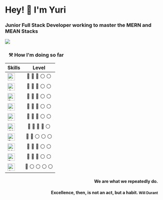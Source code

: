 
<h1> Hey! 👋 I'm Yuri</h1>

<h3>Junior Full Stack Developer working to master the MERN and MEAN Stacks</h3>

<p>
  <a href="https://www.linkedin.com/in/ynascimento/"><img src="https://img.shields.io/badge/linkedin-%230077B5.svg?&style=for-the-badge&logo=linkedin&logoColor=white" /></a>&nbsp;&nbsp;&nbsp;&nbsp;
</p>

### &nbsp;&nbsp;&nbsp;⚒ How I'm doing so far

| Skills | Level | 
| :------ | :-----: |
|<img alt="HTML" title="HTML" src="https://user-images.githubusercontent.com/1680157/87443762-4af82c80-c5cc-11ea-85cf-57be0e83c169.png" height="24">|:large_blue_circle: :large_blue_circle: :large_blue_circle: :white_circle: :white_circle:|
|<img alt="CSS" title="CSS" src="https://user-images.githubusercontent.com/1680157/87443759-4a5f9600-c5cc-11ea-8ae0-715433c1f781.png" height="24">|:large_blue_circle: :large_blue_circle: :large_blue_circle: :white_circle: :white_circle:|
|<img alt="Bootstrap" title="Bootstrap" src="https://user-images.githubusercontent.com/59986562/88584028-709f2000-d027-11ea-9bf8-e9fd48a16ef2.png" height="24">|:large_blue_circle: :large_blue_circle: :large_blue_circle: :white_circle: :white_circle:|
|<img alt="JavaScript" title="JavaScript" src="https://user-images.githubusercontent.com/1680157/87443764-4af82c80-c5cc-11ea-82c2-c368ee12cf6d.png" height="24">|:large_blue_circle: :large_blue_circle: :large_blue_circle: :white_circle: :white_circle:|
|<img alt="Node.js" title="Node.js" src="https://user-images.githubusercontent.com/1680157/87443758-4a5f9600-c5cc-11ea-8f63-92e126a1145b.png" height="24">|:large_blue_circle: :large_blue_circle: :large_blue_circle: :white_circle: :white_circle:|
|<img alt="Git" title="Git" src="https://user-images.githubusercontent.com/1680157/87443755-49c6ff80-c5cc-11ea-954a-579f7c72873a.png" height="24"> |:large_blue_circle: :large_blue_circle: :large_blue_circle: :large_blue_circle: :white_circle:|
|<img alt="React" title="React" src="https://user-images.githubusercontent.com/59986562/88585675-c1177d00-d029-11ea-9aae-812458cdd582.png" height="24">|:large_blue_circle: :large_blue_circle: :white_circle: :white_circle: :white_circle:|
|<img alt="MySQL" title="MySQL" src="https://user-images.githubusercontent.com/59986562/88585130-1010e280-d029-11ea-8a33-cb173b89dd9d.png" height="24">|:large_blue_circle: :large_blue_circle: :large_blue_circle: :white_circle: :white_circle:|
|<img alt="PostgreSQL" title="PostgreSQL" src="https://user-images.githubusercontent.com/59986562/88583306-79432680-d026-11ea-867d-faa77a483554.png" height="24">|:large_blue_circle: :large_blue_circle: :large_blue_circle: :white_circle: :white_circle:|
|<img alt="AWS" title="AWS" src="https://user-images.githubusercontent.com/59986562/88596572-bb2a9780-d03b-11ea-9f1e-153881caca89.png" height="24">|:large_blue_circle: :white_circle: :white_circle: :white_circle: :white_circle:|

<h4 align='right'>We are what we repeatedly do.</h4>
<h4 align='right'>Excellence, then, is not an act, but a habit. <small><strong>Will Durant</strong></small></h4>
